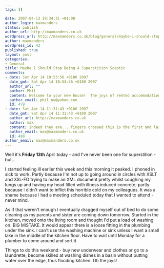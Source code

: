 ```yaml
--- 
tags: []

date: 2007-04-13 19:34:31 +01:00
author_login: maxmanders
status: publish
author_url: http://maxmanders.co.uk
wordpress_url: http://maxmanders.co.uk/blog/general/maybe-i-should-stop-being-a-superstition-sceptic/
author: maxmanders
wordpress_id: 43
published: true
layout: post
categories: 
- General
title: Maybe I Should Stop Being A Superstition Sceptic
comments: 
- date: Sat Apr 14 10:53:56 +0100 2007
  date_gmt: Sat Apr 14 10:53:56 +0100 2007
  author_url: ""
  author: Phil
  content: Welcome to your new house!  The joys of rented accommodation are many and varied.
  author_email: phil_nw@yahoo.com
  id: 479
- date: Sat Apr 14 11:31:43 +0100 2007
  date_gmt: Sat Apr 14 11:31:43 +0100 2007
  author_url: http://maxmanders.co.uk
  author: max
  content: Indeed they are... fingers crossed this is the first and last hiccup at this place!
  author_email: max@maxmanders.co.uk
  id: 480
author_email: max@maxmanders.co.uk
---
```

Well it's <strong>Friday 13th</strong> April today - and I've never been one for superstition - but...

I started feeling ill earlier this week and this morning it peaked.  I phoned in sick to work.  Partly because I'm not up to going around in circles with XSLT and XSL-FO trying to make an XML document pretty whilst coughing my lungs up and having my head filled with illness induced concrete; partly because I didn't want to inflict this horrible cold on my colleagues.  It was a shame because I had a meeting scheduled today that I wanted to attend - never mind.

As if that weren't enough I eventually dragged myself out of bed to do some cleaning as my parents and sister are coming down tomorrow.  Started in the kitchen, moved onto the living room and thought I'd put a load of washing on. BIG MISTAKE.  It would appear there is a loose fitting in the plumbing under the sink.  I can't use the washing machine or sink unless I want a small lake in the middle of the kitchen floor.  Have to wait until Monday for a plumber to come around and sort it.

Things to do this weekend:- buy new underwear and clothes or go to a laundrette; become skilled at washing dishes in a basin without putting water over the edge, thus flooding kitchen.  Oh the joys!
